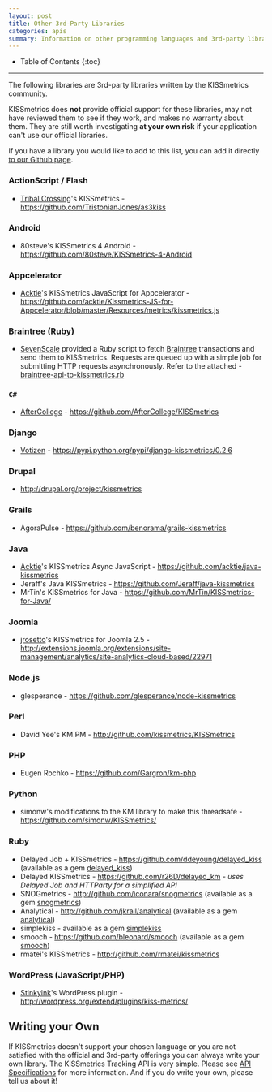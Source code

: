```yaml
---
layout: post
title: Other 3rd-Party Libraries
categories: apis
summary: Information on other programming languages and 3rd-party libraries.
---
```

* Table of Contents
{:toc}
* * *

The following libraries are 3rd-party libraries written by the KISSmetrics community.

<div class="alert alert-danger">
KISSmetrics does <strong>not</strong> provide official support for these libraries, may not have reviewed them to see if they work, and makes no warranty about them. They are still worth investigating <strong>at your own risk</strong> if your application can't use our official libraries.
</div>

If you have a library you would like to add to this list, you can add it directly [to our Github page][other-github].

### ActionScript / Flash

* [Tribal Crossing](http://www.tribalcrossing.com/)'s KISSmetrics - <https://github.com/TristonianJones/as3kiss>

### Android

* 80steve's KISSmetrics 4 Android - <https://github.com/80steve/KISSmetrics-4-Android>

### Appcelerator

* [Acktie](http://www.acktie.com)'s KISSmetrics JavaScript for Appcelerator - <https://github.com/acktie/Kissmetrics-JS-for-Appcelerator/blob/master/Resources/metrics/kissmetrics.js>

### Braintree (Ruby)

* [SevenScale](http://sevenscale.com/) provided a Ruby script to fetch [Braintree](https://www.braintreepayments.com/) transactions and send them to KISSmetrics. Requests are queued up with a simple job for submitting HTTP requests asynchronously. Refer to the attached - [braintree-api-to-kissmetrics.rb][braintree-script]

### `C#`

* [AfterCollege](http://www.aftercollege.com) - <https://github.com/AfterCollege/KISSmetrics>

### Django

* [Votizen](http://www.votizen.com) - <https://pypi.python.org/pypi/django-kissmetrics/0.2.6>

### Drupal

* <http://drupal.org/project/kissmetrics>

### Grails

* AgoraPulse - <https://github.com/benorama/grails-kissmetrics>

### Java

* [Acktie](http://www.acktie.com)'s KISSmetrics Async JavaScript - <https://github.com/acktie/java-kissmetrics>
* Jeraff's Java KISSmetrics - <https://github.com/Jeraff/java-kissmetrics>
* MrTin's KISSmetrics for Java - <https://github.com/MrTin/KISSmetrics-for-Java/>

### Joomla

* [jrosetto](http://jrossetto.com.br)'s KISSmetrics for Joomla 2.5 - <http://extensions.joomla.org/extensions/site-management/analytics/site-analytics-cloud-based/22971>

### Node.js

* glesperance - <https://github.com/glesperance/node-kissmetrics>

### Perl
* David Yee's KM.PM - <http://github.com/kissmetrics/KISSmetrics>

### PHP
* Eugen Rochko - <https://github.com/Gargron/km-php>

### Python
* simonw's modifications to the KM library to make this threadsafe - <https://github.com/simonw/KISSmetrics/>

### Ruby

* Delayed Job + KISSmetrics - <https://github.com/ddeyoung/delayed_kiss> (available as a gem [delayed_kiss][delayed-kiss-gem])
* Delayed KISSmetrics - <https://github.com/r26D/delayed_km> - _uses Delayed Job and HTTParty for a simplified API_
* SNOGmetrics -  <http://github.com/iconara/snogmetrics> (available as a gem [snogmetrics][snogmetrics-gem])
* Analytical - <http://github.com/jkrall/analytical> (available as a gem [analytical][analytical-gem])
* simplekiss - available as a gem [simplekiss][simplekiss-gem]
* smooch - <https://github.com/bleonard/smooch> (available as a gem [smooch][smooch-gem])
* rmatei's KISSmetrics - <http://github.com/rmatei/kissmetrics>

### WordPress (JavaScript/PHP)

* [Stinkyink](http://www.stinkyinkshop.co.uk/)'s WordPress plugin - <http://wordpress.org/extend/plugins/kiss-metrics/>

## Writing your Own

If KISSmetrics doesn't support your chosen language or you are not satisfied with the official and 3rd-party offerings you can always write your own library. The KISSmetrics Tracking API is very simple. Please see [API Specifications][specs] for more information. And if you do write your own, please tell us about it!

[delayed-kiss-gem]: https://rubygems.org/gems/delayed_kiss
[snogmetrics-gem]: https://rubygems.org/gems/snogmetrics
[analytical-gem]: https://rubygems.org/gems/analytical
[simplekiss-gem]: https://rubygems.org/gems/simplekiss
[smooch-gem]: http://rubygems.org/gems/smooch

[other-github]: https://github.com/kissmetrics/km-support/blob/gh-pages/_posts/2012-10-19-other.md
[braintree-script]: https://s3.amazonaws.com/kissmetrics-support-files/assets/apis/other/braintree-api-to-kissmetrics.rb
[specs]: /apis/specifications